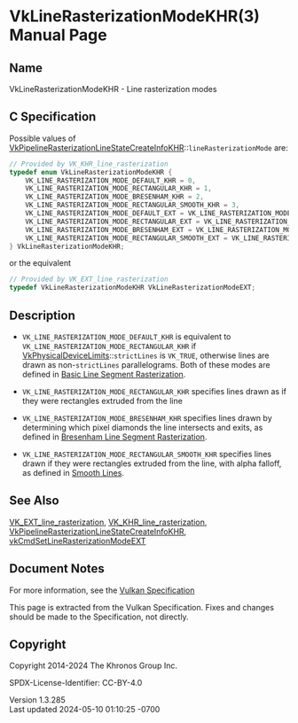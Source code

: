 # VkLineRasterizationModeKHR(3) Manual Page

## Name

VkLineRasterizationModeKHR - Line rasterization modes



## <a href="#_c_specification" class="anchor"></a>C Specification

Possible values of
[VkPipelineRasterizationLineStateCreateInfoKHR](https://registry.khronos.org/vulkan/specs/1.3-extensions/man/html/VkPipelineRasterizationLineStateCreateInfoKHR.html)::`lineRasterizationMode`
are:

``` c
// Provided by VK_KHR_line_rasterization
typedef enum VkLineRasterizationModeKHR {
    VK_LINE_RASTERIZATION_MODE_DEFAULT_KHR = 0,
    VK_LINE_RASTERIZATION_MODE_RECTANGULAR_KHR = 1,
    VK_LINE_RASTERIZATION_MODE_BRESENHAM_KHR = 2,
    VK_LINE_RASTERIZATION_MODE_RECTANGULAR_SMOOTH_KHR = 3,
    VK_LINE_RASTERIZATION_MODE_DEFAULT_EXT = VK_LINE_RASTERIZATION_MODE_DEFAULT_KHR,
    VK_LINE_RASTERIZATION_MODE_RECTANGULAR_EXT = VK_LINE_RASTERIZATION_MODE_RECTANGULAR_KHR,
    VK_LINE_RASTERIZATION_MODE_BRESENHAM_EXT = VK_LINE_RASTERIZATION_MODE_BRESENHAM_KHR,
    VK_LINE_RASTERIZATION_MODE_RECTANGULAR_SMOOTH_EXT = VK_LINE_RASTERIZATION_MODE_RECTANGULAR_SMOOTH_KHR,
} VkLineRasterizationModeKHR;
```

or the equivalent

``` c
// Provided by VK_EXT_line_rasterization
typedef VkLineRasterizationModeKHR VkLineRasterizationModeEXT;
```

## <a href="#_description" class="anchor"></a>Description

- `VK_LINE_RASTERIZATION_MODE_DEFAULT_KHR` is equivalent to
  `VK_LINE_RASTERIZATION_MODE_RECTANGULAR_KHR` if
  [VkPhysicalDeviceLimits](https://registry.khronos.org/vulkan/specs/1.3-extensions/man/html/VkPhysicalDeviceLimits.html)::`strictLines`
  is `VK_TRUE`, otherwise lines are drawn as non-`strictLines`
  parallelograms. Both of these modes are defined in <a
  href="https://registry.khronos.org/vulkan/specs/1.3-extensions/html/vkspec.html#primsrast-lines-basic"
  target="_blank" rel="noopener">Basic Line Segment Rasterization</a>.

- `VK_LINE_RASTERIZATION_MODE_RECTANGULAR_KHR` specifies lines drawn as
  if they were rectangles extruded from the line

- `VK_LINE_RASTERIZATION_MODE_BRESENHAM_KHR` specifies lines drawn by
  determining which pixel diamonds the line intersects and exits, as
  defined in <a
  href="https://registry.khronos.org/vulkan/specs/1.3-extensions/html/vkspec.html#primsrast-lines-bresenham"
  target="_blank" rel="noopener">Bresenham Line Segment Rasterization</a>.

- `VK_LINE_RASTERIZATION_MODE_RECTANGULAR_SMOOTH_KHR` specifies lines
  drawn if they were rectangles extruded from the line, with alpha
  falloff, as defined in <a
  href="https://registry.khronos.org/vulkan/specs/1.3-extensions/html/vkspec.html#primsrast-lines-smooth"
  target="_blank" rel="noopener">Smooth Lines</a>.

## <a href="#_see_also" class="anchor"></a>See Also

[VK_EXT_line_rasterization](https://registry.khronos.org/vulkan/specs/1.3-extensions/man/html/VK_EXT_line_rasterization.html),
[VK_KHR_line_rasterization](https://registry.khronos.org/vulkan/specs/1.3-extensions/man/html/VK_KHR_line_rasterization.html),
[VkPipelineRasterizationLineStateCreateInfoKHR](https://registry.khronos.org/vulkan/specs/1.3-extensions/man/html/VkPipelineRasterizationLineStateCreateInfoKHR.html),
[vkCmdSetLineRasterizationModeEXT](https://registry.khronos.org/vulkan/specs/1.3-extensions/man/html/vkCmdSetLineRasterizationModeEXT.html)

## <a href="#_document_notes" class="anchor"></a>Document Notes

For more information, see the <a
href="https://registry.khronos.org/vulkan/specs/1.3-extensions/html/vkspec.html#VkLineRasterizationModeKHR"
target="_blank" rel="noopener">Vulkan Specification</a>

This page is extracted from the Vulkan Specification. Fixes and changes
should be made to the Specification, not directly.

## <a href="#_copyright" class="anchor"></a>Copyright

Copyright 2014-2024 The Khronos Group Inc.

SPDX-License-Identifier: CC-BY-4.0

Version 1.3.285  
Last updated 2024-05-10 01:10:25 -0700
